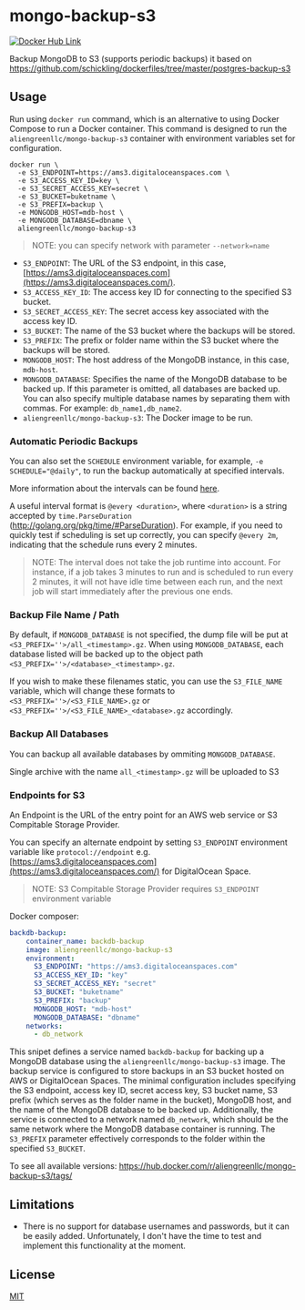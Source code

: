 # mongo-backup-s3

[![Docker Hub Link][docker-img]][docker-url]

Backup MongoDB to S3 (supports periodic backups) it based on https://github.com/schickling/dockerfiles/tree/master/postgres-backup-s3



## Usage

Run using `docker run`  command, which is an alternative to using Docker Compose to run a Docker container. This command is designed to run the `aliengreenllc/mongo-backup-s3` container with environment variables set for configuration. 

```shell
docker run \
  -e S3_ENDPOINT=https://ams3.digitaloceanspaces.com \
  -e S3_ACCESS_KEY_ID=key \
  -e S3_SECRET_ACCESS_KEY=secret \
  -e S3_BUCKET=buketname \
  -e S3_PREFIX=backup \
  -e MONGODB_HOST=mdb-host \
  -e MONGODB_DATABASE=dbname \
  aliengreenllc/mongo-backup-s3
```

> NOTE: you can specify network with parameter `--network=name`

- `S3_ENDPOINT`: The URL of the S3 endpoint, in this case, [https://ams3.digitaloceanspaces.com](https://ams3.digitaloceanspaces.com/).
- `S3_ACCESS_KEY_ID`: The access key ID for connecting to the specified S3 bucket.
- `S3_SECRET_ACCESS_KEY`: The secret access key associated with the access key ID.
- `S3_BUCKET`: The name of the S3 bucket where the backups will be stored.
- `S3_PREFIX`: The prefix or folder name within the S3 bucket where the backups will be stored.
- `MONGODB_HOST`: The host address of the MongoDB instance, in this case, `mdb-host`.
- `MONGODB_DATABASE`:  Specifies the name of the MongoDB database to be backed up. If this parameter is omitted, all databases are backed up. You can also specify multiple database names by separating them with commas. For example: `db_name1,db_name2`.
- `aliengreenllc/mongo-backup-s3`: The Docker image to be run.

### Automatic Periodic Backups

You can also set the `SCHEDULE` environment variable, for example, `-e SCHEDULE="@daily"`, to run the backup automatically at specified intervals.

More information about the intervals can be found [here](http://godoc.org/github.com/robfig/cron#hdr-Predefined_schedules).

A useful interval format is `@every <duration>`, where `<duration>` is a string accepted by `time.ParseDuration` (http://golang.org/pkg/time/#ParseDuration). For example, if you need to quickly test if scheduling is set up correctly, you can specify `@every 2m`, indicating that the schedule runs every 2 minutes.

> NOTE:  The interval does not take the job runtime into account. For instance, if a job takes 3 minutes to run and is scheduled to run every 2 minutes, it will not have idle time between each run, and the next job will start immediately after the previous one ends.

### Backup File Name / Path

By default, if `MONGODB_DATABASE` is not specified, the dump file will be put at `<S3_PREFIX=''>/all_<timestamp>.gz`. When using `MONGODB_DATABASE`, each database listed will be backed up to the object path `<S3_PREFIX=''>/<database>_<timestamp>.gz`.

If you wish to make these filenames static, you can use the `S3_FILE_NAME` variable, which will change these formats to `<S3_PREFIX=''>/<S3_FILE_NAME>.gz` or `<S3_PREFIX=''>/<S3_FILE_NAME>_<database>.gz` accordingly.

### Backup All Databases

You can backup all available databases by ommiting `MONGODB_DATABASE`.

Single archive with the name `all_<timestamp>.gz` will be uploaded to S3

### Endpoints for S3

An Endpoint is the URL of the entry point for an AWS web service or S3 Compitable Storage Provider.

You can specify an alternate endpoint by setting `S3_ENDPOINT` environment variable like `protocol://endpoint` e.g. [https://ams3.digitaloceanspaces.com](https://ams3.digitaloceanspaces.com/) for DigitalOcean Space.

>  NOTE: S3 Compitable Storage Provider requires `S3_ENDPOINT` environment variable



Docker composer:

```yaml
backdb-backup:
    container_name: backdb-backup
    image: aliengreenllc/mongo-backup-s3
    environment:
      S3_ENDPOINT: "https://ams3.digitaloceanspaces.com"
      S3_ACCESS_KEY_ID: "key"
      S3_SECRET_ACCESS_KEY: "secret"
      S3_BUCKET: "buketname"
      S3_PREFIX: "backup"
      MONGODB_HOST: "mdb-host"
      MONGODB_DATABASE: "dbname"
    networks:
      - db_network
```

This snipet defines a service named `backdb-backup` for backing up a MongoDB database using the `aliengreenllc/mongo-backup-s3`  image. The backup service is configured to store backups in an S3 bucket hosted on AWS or DigitalOcean Spaces. The minimal configuration includes specifying the S3 endpoint, access key ID, secret access key, S3 bucket name, S3 prefix (which serves as the folder name in the bucket), MongoDB host, and the name of the MongoDB database to be backed up. Additionally, the service is connected to a network named `db_network`, which should be the same network where the MongoDB database container is running. The `S3_PREFIX` parameter effectively corresponds to the folder within the specified `S3_BUCKET`.

To see all available versions: <https://hub.docker.com/r/aliengreenllc/mongo-backup-s3/tags/>



## Limitations

- There is no support for database usernames and passwords, but it can be easily added. Unfortunately, I don't have the time to test and implement this functionality at the moment.




## License

[MIT](LICENSE)

[docker-img]: https://img.shields.io/badge/docker-ready-blue.svg
[docker-url]: https://hub.docker.com/r/aliengreenllc/mongo-backup-s3